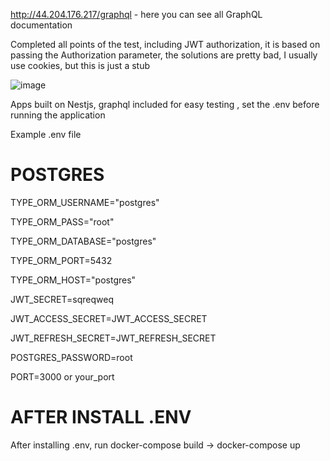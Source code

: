 http://44.204.176.217/graphql   -
here you can see all GraphQL documentation

Completed all points of the test, including JWT authorization, it is based on passing the Authorization parameter, the solutions are pretty bad, I usually use cookies, but this is just a stub



![image](https://github.com/PogunGun/nest-graphQL-blog/assets/76246480/c91c7961-60cc-4777-9a7e-4d4864d1d75b)




Apps built on Nestjs, graphql included for easy testing , set the .env before running the application



Example .env file

# POSTGRES
TYPE_ORM_USERNAME="postgres"

TYPE_ORM_PASS="root"

TYPE_ORM_DATABASE="postgres"

TYPE_ORM_PORT=5432

TYPE_ORM_HOST="postgres"

JWT_SECRET=sqreqweq

JWT_ACCESS_SECRET=JWT_ACCESS_SECRET

JWT_REFRESH_SECRET=JWT_REFRESH_SECRET

POSTGRES_PASSWORD=root

PORT=3000 or your_port


# AFTER INSTALL .ENV
After installing .env, run docker-compose build -> docker-compose up
